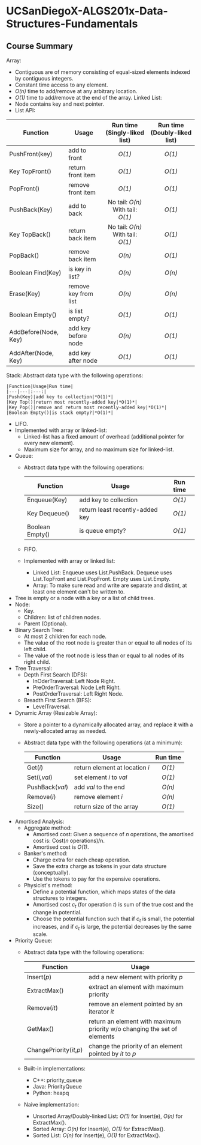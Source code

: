 # UCSanDiegoX-ALGS201x-Data-Structures-Fundamentals

## Course Summary
Array: 
- Contiguous are of memory consisting of equal-sized elements indexed by contiguous integers.
- Constant time access to any element.
- *O(n)* time to add/remove at any arbitrary location.
- *O(1)* time to add/remove at the end of the array.
Linked List:
- Node contains key and next pointer.
- List API:

|Function|Usage|Run time (Singly-liked list)|Run time (Doubly-liked list)|
|---|---|:---:|:---:|
|PushFront(key)|add to front|*O(1)*|*O(1)*|
|Key TopFront()|return front item|*O(1)*|*O(1)*|
|PopFront()|remove front item|*O(1)*|*O(1)*|
|PushBack(Key)|add to back|No tail: *O(n)* With tail: *O(1)*|*O(1)*|
|Key TopBack()|return back item|No tail: *O(n)* With tail: *O(1)*|*O(1)*|
|PopBack()|remove back item|*O(n)*|*O(1)*|
|Boolean Find(Key)|is key in list?|*O(n)*|*O(n)*|
|Erase(Key)|remove key from list|*O(n)*|*O(n)*|
|Boolean Empty()|is list empty?|*O(1)*|*O(1)*|
|AddBefore(Node, Key)|add key before node|*O(n)*|*O(1)*|
|AddAfter(Node, Key)|add key after node|*O(1)*|*O(1)*|
Stack: 
Abstract data type with the following operations:

    |Function|Usage|Run time|
    |---|---|:---:|
    |Push(Key)|add key to collection|*O(1)*|
    |Key Top()|return most recently-added key|*O(1)*|
    |Key Pop()|remove and return most recently-added key|*O(1)*|
    |Boolean Empty()|is stack empty?|*O(1)*|
  - LIFO.
  - Implemented with array or linked-list:
    - Linked-list has a fixed amount of overhead (additional pointer for every new element).
    - Maximum size for array, and no maximum size for linked-list.
- Queue:
  - Abstract data type with the following operations:
  
    |Function|Usage|Run time|
    |---|---|:---:|
    |Enqueue(Key)|add key to collection|*O(1)*|
    |Key Dequeue()|return least recently-added key|*O(1)*|
    |Boolean Empty()|is queue empty?|*O(1)*|
  - FIFO.
  - Implemented with array or linked list:
    - Linked List: Enqueue uses List.PushBack. Dequeue uses List.TopFront and List.PopFront. Empty uses List.Empty.
    - Array: To make sure read and write are separate and distint, at least one element can't be written to.
- Tree is empty or a node with a key or a list of child trees.
- Node:
  - Key.
  - Children: list of children nodes.
  - Parent (Optional).
- Binary Search Tree:
  - At most 2 children for each node.
  - The value of the root node is greater than or equal to all nodes of its left child.
  - The value of the root node is less than or equal to all nodes of its right child.
- Tree Traversal:
  - Depth First Search (DFS):
    - InOderTraversal: Left Node Right.
    - PreOrderTraversal: Node Left Right.
    - PostOrderTraversal: Left Right Node.
  - Breadth First Search (BFS):
    - LevelTraversal.
- Dynamic Array (Resizable Array):
  - Store a pointer to a dynamically allocated array, and replace it with a newly-allocated array as needed.
  - Abstract data type with the following operations (at a minimum):
  
    |Function|Usage|Run time|
    |---|---|:---:|
    |Get(*i*)|return element at location *i*|*O(1)*|
    |Set(*i,val*)|set element *i* to *val*|*O(1)*|
    |PushBack(*val*)|add *val* to the end|*O(n)*|
    |Remove(*i*)|remove element *i*|*O(n)*|
    |Size()|return size of the array|*O(1)*|
- Amortised Analysis:
  - Aggregate method:
    - Amortised cost: Given a sequence of *n* operations, the amortised cost is: Cost(*n* operations)/n.
    - Amortised cost is *O(1)*.
  - Banker's method:
    - Charge extra for each cheap operation.
    - Save the extra charge as tokens in your data structure (conceptually).
    - Use the tokens to pay for the expensive operations.
  - Physicist's method:
    - Define a potential function, which maps states of the data structures to integers.
    - Amortised cost *c<sub>t</sub>* (for operation *t*) is sum of the true cost and the change in potential.
    - Choose the potential function such that if *c<sub>t</sub>* is small, the potential increases, and if *c<sub>t</sub>* is large, the potential decreases by the same scale.
- Priority Queue:
  - Abstract data type with the following operations:
  
    |Function|Usage|
    |---|---|
    |Insert(*p*)|add a new element with priority *p*|
    |ExtractMax()|extract an element with maximum priority|
    |Remove(*it*)|remove an element pointed by an iterator *it*|
    |GetMax()|return an element with maximum priority w/o changing the set of elements|
    |ChangePriority(*it*,*p*)|change the priority of an element pointed by *it* to *p*|    
  - Built-in implementations:
    - C++: priority_queue
    - Java: PriorityQueue
    - Python: heapq
  - Naive implementation:
    - Unsorted Array/Doubly-linked List: *O(1)* for Insert(e), *O(n)* for ExtractMax().
    - Sorted Array: *O(n)* for Insert(e), *O(1)* for ExtractMax().
    - Sorted List: *O(n)* for Insert(e), *O(1)* for ExtractMax().
